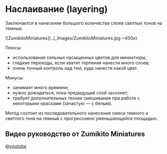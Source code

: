 # Наслаивание (layering)

Заключается в нанесении большого количества слоев светлых тонов на темные.

![ZumikitoMiniatures](../_images/ZumikitoMiniatures.jpg =400x)

Плюсы:

- использование сильных насыщенных цветов для миниатюры;
- гладкие переходы, если хватит терпения нанести много слоев;
- очень точный контроль над тем, куда нанести какой цвет.

Минусы:

- занимает много времени;
- нужно дожидаться, пока предыдущий слой засохнет;
- требует дополнительных техник смешивания при работе с некоторыми красками (зачастую — с белым).

Метод состоит из последовательного нанесения смеси темного и светлого тона на темный с прогрессивно уменьшающейся площадью.

## Видео руководство от Zumikito Miniatures

@[youtube](https://youtu.be/y4PzUE1jU1Q?si=F4Ch9iOdjWLtchtA)
